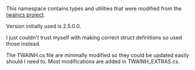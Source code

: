 ﻿This namespace contains types and utilities that were modified 
from the [twaincs project](https://github.com/twain/twain-cs).

Version initially used is 2.5.0.0.

I just couldn't trust myself with making correct struct definitions
so used those instead.

The TWAINH.cs file are minimally modified so they could be updated
easily should I need to. Most modifications are added in
TWAINH_EXTRAS.cs.
